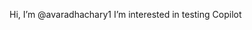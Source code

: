 Hi, I’m @avaradhachary1
I’m interested in testing Copilot


<!---
avaradhachary1/avaradhachary1 is a ✨ special ✨ repository because its `README.md` (this file) appears on your GitHub profile.
You can click the Preview link to take a look at your changes.
--->
